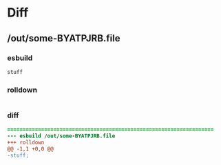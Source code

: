 # Diff
## /out/some-BYATPJRB.file
### esbuild
```js
stuff
```
### rolldown
```js

```
### diff
```diff
===================================================================
--- esbuild	/out/some-BYATPJRB.file
+++ rolldown	
@@ -1,1 +0,0 @@
-stuff;

```